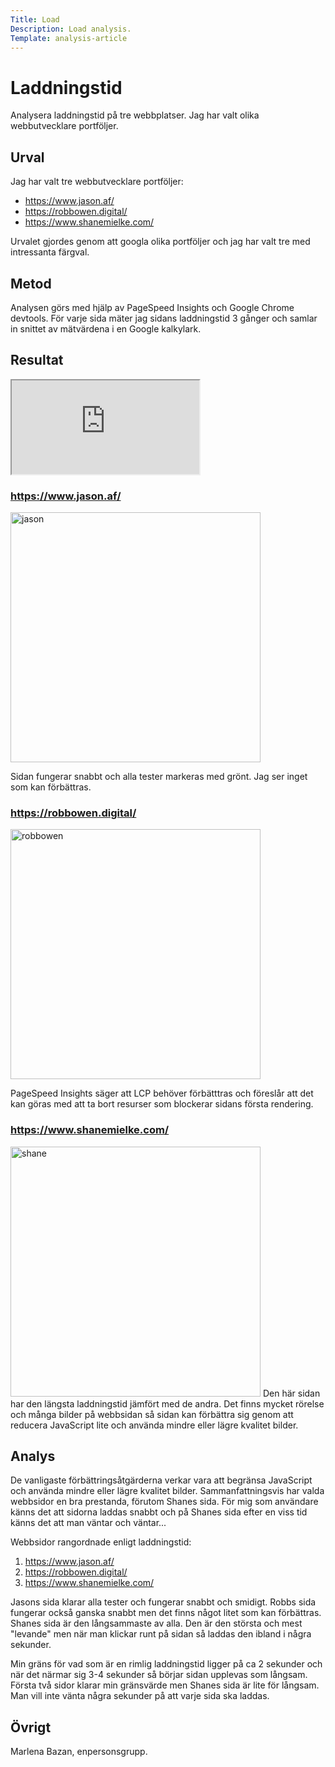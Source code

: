 ```yaml
---
Title: Load
Description: Load analysis.
Template: analysis-article
---
```


Laddningstid
=======================

Analysera laddningstid på tre webbplatser. Jag har valt olika webbutvecklare portföljer.

Urval
-----------------------

Jag har valt tre webbutvecklare portföljer:
- https://www.jason.af/
- https://robbowen.digital/
- https://www.shanemielke.com/

Urvalet gjordes genom att googla olika portföljer och jag har valt tre med intressanta färgval.

Metod
-----------------------

Analysen görs med hjälp av PageSpeed Insights och Google Chrome devtools. För varje sida mäter jag sidans laddningstid 3 gånger och samlar in snittet av mätvärdena i en Google kalkylark.

Resultat
-----------------------
<iframe class="analysis-load" src="https://docs.google.com/spreadsheets/d/e/2PACX-1vSU7SRBH2oyCuAO9OPkSYYyVz3ZbCpdkHnW3f3ZTvltgKj1Hz14TNhhar7S11m_hX2GGZ0SetXVHR6M/pubhtml?gid=634347005&amp;single=true&amp;widget=true&amp;headers=false"></iframe>  
<br>

### https://www.jason.af/
<img class="website-screen" src="../image/jason.png" height="400" alt="jason">

Sidan fungerar snabbt och alla tester markeras med grönt. Jag ser inget som kan förbättras.
<br>

### https://robbowen.digital/
<img class="website-screen" src="../image/robbowen.png" height="400" alt="robbowen">

PageSpeed Insights säger att LCP behöver förbätttras och föreslår att det kan göras med att ta bort resurser som blockerar sidans första rendering.
<br>

### https://www.shanemielke.com/
<img class="website-screen" src="../image/shane.png" height="400" alt="shane">
Den här sidan har den längsta laddningstid jämfört med de andra. Det finns mycket rörelse och många bilder på webbsidan så sidan kan förbättra sig genom att reducera JavaScript lite och använda mindre eller lägre kvalitet bilder.
<br>


Analys
-----------------------

De vanligaste förbättringsåtgärderna verkar vara att begränsa JavaScript och använda mindre eller lägre kvalitet bilder. Sammanfattningsvis har valda webbsidor en bra prestanda, förutom Shanes sida. För mig som användare känns det att sidorna laddas snabbt och på Shanes sida efter en viss tid känns det att man väntar och väntar...

Webbsidor rangordnade enligt laddningstid:
1. https://www.jason.af/
2. https://robbowen.digital/
3. https://www.shanemielke.com/

Jasons sida klarar alla tester och fungerar snabbt och smidigt. Robbs sida fungerar också ganska snabbt men det finns något litet som kan förbättras. Shanes sida är den långsammaste av alla. Den är den största och mest "levande" men när man klickar runt på sidan så laddas den ibland i några sekunder.

Min gräns för vad som är en rimlig laddningstid ligger på ca 2 sekunder och när det närmar sig 3-4 sekunder så börjar sidan upplevas som långsam. Första två sidor klarar min gränsvärde men Shanes sida är lite för långsam. Man vill inte vänta några sekunder på att varje sida ska laddas.

Övrigt
-----------------------

Marlena Bazan, enpersonsgrupp.

